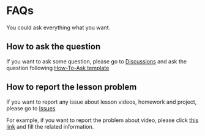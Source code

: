 # FAQs
You could ask everything what you want.

## How to ask the question

If you want to ask some question, please go to [Discussions](https://github.com/code-camp-2023-1/Java-FAQs/discussions)
and ask the question following [How-To-Ask template](https://github.com/code-camp-2023-1/Java-FAQs/discussions/2)

## How to report the lesson problem
If you want to report any issue about lesson videos, homework and project, please go to [Issues](https://github.com/code-camp-2023-1/Java-FAQs/issues)

For example, if you want to report the problem about video, please click [this link](https://github.com/code-camp-2023-1/Java-FAQs/issues/new?assignees=zhangge208&labels=video-problem&template=video-issue-template.md&title=%5BVIDEO-PROBLEM%5D) and fill the related information.
